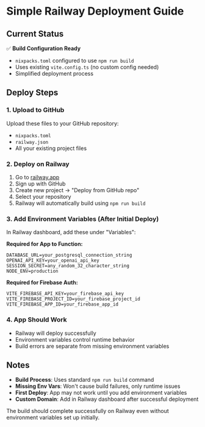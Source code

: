 # Simple Railway Deployment Guide

## Current Status
✅ **Build Configuration Ready**
- `nixpacks.toml` configured to use `npm run build`
- Uses existing `vite.config.ts` (no custom config needed)
- Simplified deployment process

## Deploy Steps

### 1. Upload to GitHub
Upload these files to your GitHub repository:
- `nixpacks.toml`
- `railway.json` 
- All your existing project files

### 2. Deploy on Railway
1. Go to [railway.app](https://railway.app)
2. Sign up with GitHub
3. Create new project → "Deploy from GitHub repo"
4. Select your repository
5. Railway will automatically build using `npm run build`

### 3. Add Environment Variables (After Initial Deploy)
In Railway dashboard, add these under "Variables":

**Required for App to Function:**
```
DATABASE_URL=your_postgresql_connection_string
OPENAI_API_KEY=your_openai_api_key
SESSION_SECRET=any_random_32_character_string
NODE_ENV=production
```

**Required for Firebase Auth:**
```
VITE_FIREBASE_API_KEY=your_firebase_api_key
VITE_FIREBASE_PROJECT_ID=your_firebase_project_id
VITE_FIREBASE_APP_ID=your_firebase_app_id
```

### 4. App Should Work
- Railway will deploy successfully
- Environment variables control runtime behavior
- Build errors are separate from missing environment variables

## Notes
- **Build Process**: Uses standard `npm run build` command
- **Missing Env Vars**: Won't cause build failures, only runtime issues
- **First Deploy**: App may not work until you add environment variables
- **Custom Domain**: Add in Railway dashboard after successful deployment

The build should complete successfully on Railway even without environment variables set up initially.